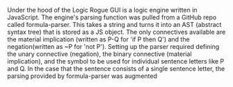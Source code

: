 Under the hood of the Logic Rogue GUI is a logic engine written in JavaScript. The engine's parsing function
was pulled from a GitHub repo called formula-parser. This takes a string and turns it into an AST
(abstract syntax tree) that is stored as a JS object. The only connectives available are the material
implication (written as P-Q for 'if P then Q') and the negation(written as ~P for 'not P'). Setting up the
parser required defining the unary connective (negation), the binary connective (material implication), and
the symbol to be used for individual sentence letters like P and Q. In the case that the sentence consists of a
single sentence letter, the parsing provided by formula-parser was augmented
